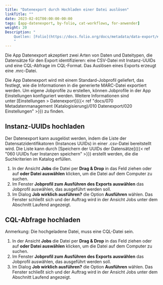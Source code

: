 ```yaml
---
title: "Datenexport durch Hochladen einer Datei auslösen"
linkTitle: ""
date: 2023-02-01T00:00:00-00:00
tags: [app-datenexport, by-folio, cat-workflows, for-anwender]
weight: 20
Description: "
    Quellen: [Folio](https://docs.folio.org/docs/metadata/data-export/#triggering-an-export-by-uploading-a-file ) & [GBV](https://info.gbv.de/pages/viewpage.action?pageId=846266412)
    "
---
```


Die App Datenexport akzeptiert zwei Arten von Daten und Dateitypen, die Datensätze für den Export identifizieren: eine CSV-Datei mit Instanz-UUIDs und eine CQL-Abfrage im CQL-Format. Das Auslösen eines Exports erzeugt eine .mrc-Datei.

Die App Datenexport wird mit einem Standard-Jobprofil geliefert, das festlegt, wie die Informationen in die generierte MARC-Datei exportiert werden. Um eigene Jobprofile zu erstellen, können Jobprofile in der App Einstellungen konfiguriert werden. Weitere Informationen sind unter [Einstellungen > Datenexport]({{< ref "docs/070 Metadatenmanagement (Katalogisierung)/010 Datenexport/020 Einstellungen" >}}) zu finden.

## Instanz-UUIDs hochladen

Der Datenexport kann ausgelöst werden, indem die Liste der Datensatzidentifikatoren (Instances UUIDs) in einer .csv-Datei bereitstellt wird. Die Liste kann durch [Speichern der UUIDs der Datensätze]({{< ref "060 UUIDs fuer Instanzen speichern" >}}) erstellt werden, die die Suchkriterien im Katalog erfüllen.

1.  In der Ansicht **Jobs** die Datei per **Drag & Drop** in das Feld ziehen oder auf **oder Datei auswählen** klicken, um die Datei auf dem Computer zu suchen.
2.  Im Fenster **Jobprofil zum Ausführen des Exports auswählen** das Jobprofil auswählen, das ausgeführt werden soll.
3.  Im Dialog **Job wirklich ausführen?** die Option **Ausführen** wählen. Das Fenster schließt sich und der Auftrag wird in der Ansicht Jobs unter dem Abschnitt Laufend angezeigt.

## CQL-Abfrage hochladen

Anmerkung: Die hochgeladene Datei, muss eine CQL-Datei sein.

1.  In der Ansicht **Jobs** die Datei per **Drag & Drop** in das Feld ziehen oder auf **oder Datei auswählen** klicken, um die Datei auf dem Computer zu suchen.
2.  Im Fenster **Jobprofil zum Ausführen des Exports auswählen** das Jobprofil auswählen, das ausgeführt werden soll.
3.  Im Dialog **Job wirklich ausführen?** die Option **Ausführen** wählen. Das Fenster schließt sich und der Auftrag wird in der Ansicht Jobs unter dem Abschnitt Laufend angezeigt.
